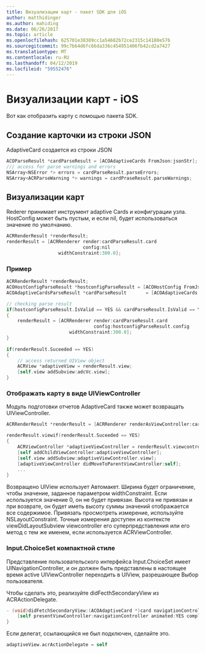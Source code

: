 ```yaml
---
title: Визуализации карт - пакет SDK для iOS
author: matthidinger
ms.author: mahiding
ms.date: 06/26/2017
ms.topic: article
ms.openlocfilehash: 625701e38389cc1a54682b72ce2315c14180e576
ms.sourcegitcommit: 99c7b64d6fc66da336c454951406fb42cd2a7427
ms.translationtype: MT
ms.contentlocale: ru-RU
ms.lasthandoff: 04/12/2019
ms.locfileid: "59552476"
---
```

# <a name="render-a-card---ios"></a>Визуализации карт - iOS

Вот как отобразить карту с помощью пакета SDK.

## <a name="create-a-card-from-a-json-string"></a>Создание карточки из строки JSON

AdaptiveCard создается из строки JSON

```objective-c
ACOParseResult *cardParseResult = [ACOAdaptiveCards FromJson:jsonStr];
/// access for parse warnings and errors
NSArray<NSError *> errors = cardParseResult.parseErrors;
NSArray<ACRParseWarning *> warnings = cardPraseResult.parseWarnings;
```

## <a name="render-a-card"></a>Визуализации карт

Rederer принимает инструмент adaptive Cards и конфигурации узла. HostConfig может быть пустым, и если nil, будет использоваться значение по умолчанию.

```objective-c
ACRRenderResult *renderResult;
renderResult = [ACRRenderer render:cardParseResult.card
                            config:nil
                   widthConstraint:300.0];
``` 

### <a name="example"></a>Пример

```objective-c
ACRRenderResult *renderResult;
ACOHostConfigParseResult *hostconfigParseResult = [ACOHostConfig FromJson:self.hostconfig];
ACOAdaptiveCardsParseResult *cardParseResult       = [ACOAdaptiveCards FromJson:jsonStr];

// checking parse result
if(hostconfigParseResult.IsValid == YES && cardParseResult.IsValid == YES)
{
    renderResult = [ACRRenderer render:cardParseResult.card
                                config:hostconfigParseResult.config
                       widthConstraint:300.0];
}   
    
if(renderResult.Suceeded == YES)
{
    // access returned UIView object
    ACRView *adaptiveView = renderResult.view;
    [self.view addSubview:adcVc.view];
}
```

### <a name="render-a-card-as-uiviewcontroller"></a>Отображать карту в виде UIViewController

Модуль подготовки отчетов AdaptiveCard также может возвращать UIViewController.

```objective-c
ACRRenderResult *renderResult = [ACRRenderer renderAsViewController:card config:config frame:frame delegate:acrActionDelegate];

renderResult.viewif(renderResult.Suceeded == YES)
{
    ACRViewController *adaptiveViewController = renderResult.viewcontroller;
    [self addChildViewController:adaptiveViewController];
    [self.view addSubview:adaptiveViewController.view];
    [adaptiveViewController didMoveToParentViewController:self];
    ...
}
```

Возвращено UIView использует Автомакет. Ширина будет ограничение, чтобы значение, заданное параметром widthConstraint. Если используется значение 0, он не будет привязан.
Высота не привязан и при возврате, он будет иметь высоту суммы значений отображается все содержимое. Привязать просмотреть измерение, используйте NSLayoutConstraint. Точные измерения доступен из контексте viewDidLayoutSubview viewcontroller его суперпредставления или его метод с тем же именем, если используется ACRViewController.


### <a name="compact-style-inputchoiceset"></a>Input.ChoiceSet компактной стиле

Представление пользовательского интерфейса Input.ChoiceSet имеет UINavigationController, и он должен быть представлены в настоящее время active UIViewController переходить в UIView, разрешающее Выбор пользователя.

Чтобы сделать это, реализуйте didFecthSecondaryView из ACRActionDelegate.

```objective-c
- (void)didFetchSecondaryView:(ACOAdaptiveCard *)card navigationController:(UINavigationController *)navigationController{
    [self presentViewController:navigationController animated:YES completion:nil];
}  
```

Если делегат, ссылающийся не был подключен, сделайте это.

```objective-c
adaptiveView.acrActionDelegate = self
```